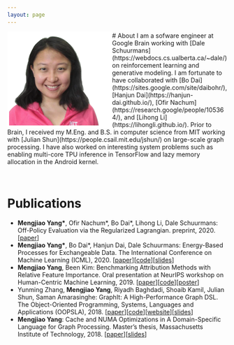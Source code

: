 ```yaml
---
layout: page
---
```


<img src="/assets/images/portrait.png" width="240" align="left">
# About
I am a sofware engineer at Google Brain working with [Dale Schuurmans](https://webdocs.cs.ualberta.ca/~dale/) on reinforcement learning and generative modeling. I am fortunate to have collaborated with [Bo Dai](https://sites.google.com/site/daibohr/), [Hanjun Dai](https://hanjun-dai.github.io/), [Ofir Nachum](https://research.google/people/105364/), and [Lihong Li](https://lihongli.github.io/). Prior to Brain, I received my M.Eng. and B.S. in computer science from MIT working with [Julian Shun](https://people.csail.mit.edu/jshun/) on large-scale graph processing. I have also worked on interesting system problems such as enabling multi-core TPU inference in TensorFlow and lazy memory allocation in the Android kernel.

&nbsp;&nbsp;
# Publications
- **Mengjiao Yang\***, Ofir Nachum\*, Bo Dai\*, Lihong Li, Dale Schuurmans: Off-Policy Evaluation via the Regularized Lagrangian. preprint, 2020. \[[paper](http://arxiv.org/abs/2007.03438)\]
- **Mengjiao Yang\***, Bo Dai\*, Hanjun Dai, Dale Schuurmans: Energy-Based Processes for Exchangeable Data. The International Conference on Machine Learning (ICML), 2020. \[[paper](https://arxiv.org/abs/2003.07521)\]\[[code](https://github.com/google-research/google-research/tree/master/ebp)\]\[[slides](/assets/posters/ebp.pdf)\]
- **Mengjiao Yang**, Been Kim: Benchmarking Attribution Methods with Relative Feature Importance. Oral presentation at NeurIPS workshop on Human-Centric Machine Learning, 2019. \[[paper](https://arxiv.org/abs/1907.09701)\]\[[code](https://github.com/google-research-datasets/bam)\]\[[poster](/assets/posters/bam.pdf)\]
- Yunming Zhang, **Mengjiao Yang**, Riyadh Baghdadi, Shoaib Kamil, Julian Shun, Saman Amarasinghe: GraphIt: A High-Performance Graph DSL. The Object-Oriented Programming, Systems, Languages and Applications (OOPSLA), 2018. \[[paper](https://dl.acm.org/doi/pdf/10.1145/3276491)\]\[[code](https://github.com/GraphIt-DSL/graphit)\]\[[website](https://graphit-lang.org/index)\]\[[slides](/assets/posters/graphit.pdf)\]
- **Mengjiao Yang**: Cache and NUMA Optimizations in A Domain-Specific Language for Graph Processing. Master’s thesis, Massachusetts Institute of Technology, 2018. \[[paper](https://dspace.mit.edu/handle/1721.1/119915)\]\[[slides](/assets/posters/numa.pdf)\]
